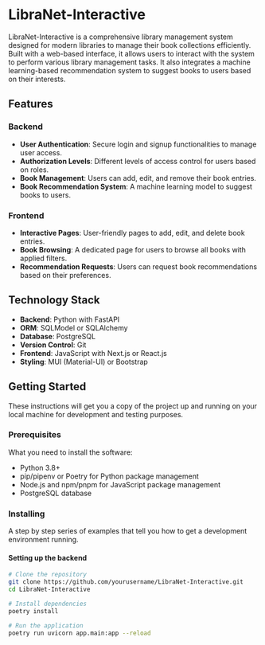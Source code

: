 # LibraNet-Interactive

LibraNet-Interactive is a comprehensive library management system designed for modern libraries to manage their book collections efficiently. Built with a web-based interface, it allows users to interact with the system to perform various library management tasks. It also integrates a machine learning-based recommendation system to suggest books to users based on their interests.

## Features

### Backend

- **User Authentication**: Secure login and signup functionalities to manage user access.
- **Authorization Levels**: Different levels of access control for users based on roles.
- **Book Management**: Users can add, edit, and remove their book entries.
- **Book Recommendation System**: A machine learning model to suggest books to users.

### Frontend

- **Interactive Pages**: User-friendly pages to add, edit, and delete book entries.
- **Book Browsing**: A dedicated page for users to browse all books with applied filters.
- **Recommendation Requests**: Users can request book recommendations based on their preferences.

## Technology Stack

- **Backend**: Python with FastAPI
- **ORM**: SQLModel or SQLAlchemy
- **Database**: PostgreSQL
- **Version Control**: Git
- **Frontend**: JavaScript with Next.js or React.js
- **Styling**: MUI (Material-UI) or Bootstrap

## Getting Started

These instructions will get you a copy of the project up and running on your local machine for development and testing purposes.

### Prerequisites

What you need to install the software:

- Python 3.8+
- pip/pipenv or Poetry for Python package management
- Node.js and npm/pnpm for JavaScript package management
- PostgreSQL database

### Installing

A step by step series of examples that tell you how to get a development environment running.

#### Setting up the backend

```bash
# Clone the repository
git clone https://github.com/yourusername/LibraNet-Interactive.git
cd LibraNet-Interactive

# Install dependencies
poetry install

# Run the application
poetry run uvicorn app.main:app --reload
